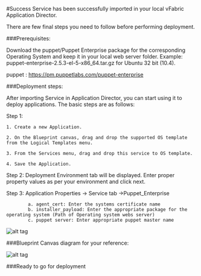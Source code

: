 #Success
Service has been successfully imported in your local vFabric Application Director. 

There are few final steps you need to follow before performing deployment.

###Prerequisites:

Download the puppet/Puppet Enterprise package for the corresponding Operating System and keep it in your local web server folder. Example: puppet-enterprise-2.5.3-el-5-x86_64.tar.gz for Ubuntu 32 bit (10.4).


puppet : https://pm.puppetlabs.com/puppet-enterprise 

###Deployment steps:

After importing Service in Application Director, you can start using it to deploy applications. The basic steps are as follows:

Step 1:

	1. Create a new Application.
	 
    2. On the Blueprint canvas, drag and drop the supported OS template from the Logical Templates menu.

    3. From the Services menu, drag and drop this service to OS template.

    4. Save the Application.
    
Step 2: Deployment Environment tab will be displayed. Enter proper property values as per your environment and click next.

Step 3: Application Properties -> Service tab ->Puppet_Enterprise

			a. agent_cert: Enter the systems certificate name
			b. installer_payload: Enter the appropriate package for the operating system (Path of Operating system webs server)
			c. puppet server: Enter appropriate puppet master name
			

![alt tag]()
	
###Blueprint Canvas diagram for your reference: 


![alt tag]()

###Ready to go for deployment




 








